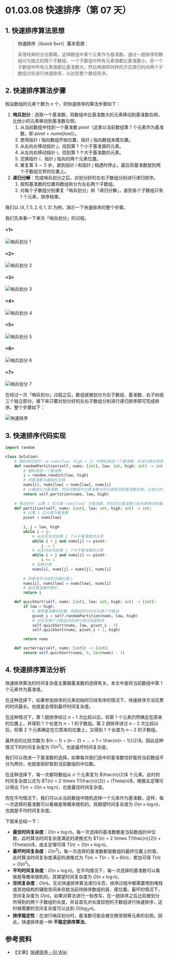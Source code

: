# 01.03.08 快速排序（第 07 天）

## 1. 快速排序算法思想

> **快速排序（Quick Sort）基本思想**：
>
> 采用经典的分治策略，选择数组中某个元素作为基准数，通过一趟排序将数组分为独立的两个子数组，一个子数组中所有元素值都比基准数小，另一个子数组中所有元素值都比基准数大。然后再按照同样的方式递归的对两个子数组分别进行快速排序，以达到整个数组有序。
>

## 2. 快速排序算法步骤

假设数组的元素个数为 $n$ 个，则快速排序的算法步骤如下：

1. **哨兵划分**：选取一个基准数，将数组中比基准数大的元素移动到基准数右侧，比他小的元素移动到基准数左侧。
   1. 从当前数组中找到一个基准数 $pivot$（这里以当前数组第 $1$ 个元素作为基准数，即 $pivot = nums[low]$）。
   2. 使用指针 $i$ 指向数组开始位置，指针 $j$  指向数组末尾位置。
   3. 从右向左移动指针 $j$，找到第 $1$ 个小于基准值的元素。
   4. 从左向右移动指针 $i$，找到第 $1$ 个大于基准数的元素。
   5. 交换指针 $i$、指针 $j$ 指向的两个元素位置。
   6. 重复第 $3 \sim 5$ 步，直到指针 $i$ 和指针 $j$ 相遇时停止，最后将基准数放到两个子数组交界的位置上。
2. **递归分解**：完成哨兵划分之后，对划分好的左右子数组分别进行递归排序。
   1. 按照基准数的位置将数组拆分为左右两个子数组。
   2. 对每个子数组分别重复「哨兵划分」和「递归分解」，直到各个子数组只有 $1$ 个元素，排序结束。

我们以 $[4, 7, 5, 2, 6, 1, 3]$ 为例，演示一下快速排序的整个步骤。

我们先来看一下单次「哨兵划分」的过程。

<!-- tabs:start --> 

#### **<1>**

![哨兵划分 1](../../images/20230818175908.png)

#### **<2>**

![哨兵划分 2](../../images/20230818175922.png)

#### **<3>**

![哨兵划分 3](../../images/20230818175952.png)

#### **<4>**

![哨兵划分 4](../../images/20230818180001.png)

#### **<5>**

![哨兵划分 5](../../images/20230818180009.png)

#### **<6>**

![哨兵划分 6](../../images/20230818180019.png)

#### **<7>**

![哨兵划分 7](../../images/20230818180027.png)

<!-- tabs:end --> 

在经过一次「哨兵划分」过程之后，数组就被划分为左子数组、基准数、右子树组三个独立部分。接下来只要对划分好的左右子数组分别进行递归排序即可完成排序。整个步骤如下：

![快速排序](../../images/20230818153642.png)

## 3. 快速排序代码实现

```python
import random

class Solution:
    # 随机哨兵划分：从 nums[low: high + 1] 中随机挑选一个基准数，并进行移位排序
    def randomPartition(self, nums: [int], low: int, high: int) -> int:
        # 随机挑选一个基准数
        i = random.randint(low, high)
        # 将基准数与最低位互换
        nums[i], nums[low] = nums[low], nums[i]
        # 以最低位为基准数，然后将数组中比基准数大的元素移动到基准数右侧，比他小的元素移动到基准数左侧。最后将基准数放到正确位置上
        return self.partition(nums, low, high)
    
    # 哨兵划分：以第 1 位元素 nums[low] 为基准数，然后将比基准数小的元素移动到基准数左侧，将比基准数大的元素移动到基准数右侧，最后将基准数放到正确位置上
    def partition(self, nums: [int], low: int, high: int) -> int:
        # 以第 1 位元素为基准数
        pivot = nums[low]
        
        i, j = low, high
        while i < j:
            # 从右向左找到第 1 个小于基准数的元素
            while i < j and nums[j] >= pivot:
                j -= 1
            # 从左向右找到第 1 个大于基准数的元素
            while i < j and nums[i] <= pivot:
                i += 1
            # 交换元素
            nums[i], nums[j] = nums[j], nums[i]
        
        # 将基准节点放到正确位置上
        nums[i], nums[low] = nums[low], nums[i]
        # 返回基准数的索引
        return i

    def quickSort(self, nums: [int], low: int, high: int) -> [int]:
        if low < high:
            # 按照基准数的位置，将数组划分为左右两个子数组
            pivot_i = self.randomPartition(nums, low, high)
            # 对左右两个子数组分别进行递归快速排序
            self.quickSort(nums, low, pivot_i - 1)
            self.quickSort(nums, pivot_i + 1, high)

        return nums

    def sortArray(self, nums: [int]) -> [int]:
        return self.quickSort(nums, 0, len(nums) - 1)
```

## 4. 快速排序算法分析

快速排序算法的时间复杂度主要跟基准数的选择有关。本文中是将当前数组中第 $1$ 个元素作为基准值。

在这种选择下，如果参加排序的元素初始时已经有序的情况下，快速排序方法花费的时间最长。也就是会得到最坏时间复杂度。

在这种情况下，第 $1$ 趟排序经过 $n - 1$ 次比较以后，将第 $1$ 个元素仍然确定在原来的位置上，并得到 $1$ 个长度为 $n - 1$ 的子数组。第 $2$ 趟排序进过 $n - 2$ 次比较以后，将第 $2$ 个元素确定在它原来的位置上，又得到 $1$ 个长度为 $n - 2$ 的子数组。

最终总的比较次数为 $(n − 1) + (n − 2) + … + 1 = \frac{n(n − 1)}{2}$。因此这种情况下的时间复杂度为 $O(n^2)$，也是最坏时间复杂度。

我们可以改进一下基准数的选择。如果每次我们选中的基准数恰好能将当前数组平分为两份，也就是刚好取到当前数组的中位数。

在这种选择下，每一次都将数组从 $n$ 个元素变为 $\frac{n}{2}$ 个元素。此时的时间复杂度公式为 $T(n) = 2 \times T(\frac{n}{2}) + \Theta(n)$。根据主定理可以得出 $T(n) = O(n \times \log n)$，也是最佳时间复杂度。

而在平均情况下，我们可以从当前数组中随机选择一个元素作为基准数。这样，每一次选择的基准数可以看做是等概率随机的。其期望时间复杂度为 $O(n \times \log n)$，也就是平均时间复杂度。

下面来总结一下：

- **最佳时间复杂度**：$O(n \times \log n)$。每一次选择的基准数都是当前数组的中位数，此时算法时间复杂度满足的递推式为 $T(n) = 2 \times T(\frac{n}{2}) + \Theta(n)$，由主定理可得 $T(n) = O(n \times \log n)$。
- **最坏时间复杂度**：$O(n^2)$。每一次选择的基准数都是数组的最终位置上的值，此时算法时间复杂度满足的递推式为 $T(n) = T(n - 1) + \Theta(n)$，累加可得 $T(n) = O(n^2)$。
- **平均时间复杂度**：$O(n \times \log n)$。在平均情况下，每一次选择的基准数可以看做是等概率随机的。其期望时间复杂度为 $O(n \times \log n)$。
- **空间复杂度**：$O(n)$。无论快速排序算法递归与否，排序过程中都需要用到堆栈或其他结构的辅助空间来存放当前待排序数组的首、尾位置。最坏的情况下，空间复杂度为 $O(n)$。如果对算法进行一些改写，在一趟排序之后比较被划分所得到的两个子数组的长度，并且首先对长度较短的子数组进行快速排序，这时候需要的空间复杂度可以达到 $O(log_2 n)$。
- **排序稳定性**：在进行哨兵划分时，基准数可能会被交换至相等元素的右侧。因此，快速排序是一种 **不稳定排序算法**。

## 参考资料

- 【文章】[快速排序 - OI Wiki](https://oi-wiki.org/basic/quick-sort/)